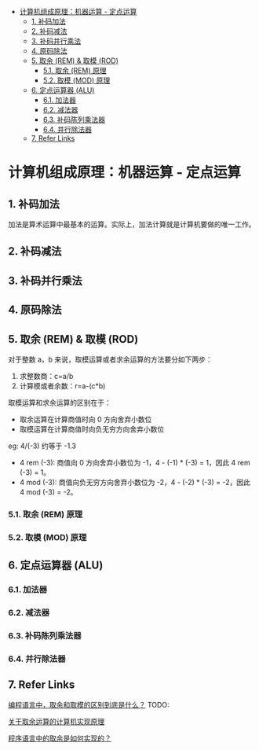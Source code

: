 - [计算机组成原理：机器运算 - 定点运算](#计算机组成原理机器运算---定点运算)
  - [1. 补码加法](#1-补码加法)
  - [2. 补码减法](#2-补码减法)
  - [3. 补码并行乘法](#3-补码并行乘法)
  - [4. 原码除法](#4-原码除法)
  - [5. 取余 (REM) & 取模 (ROD)](#5-取余-rem--取模-rod)
    - [5.1. 取余 (REM) 原理](#51-取余-rem-原理)
    - [5.2. 取模 (MOD) 原理](#52-取模-mod-原理)
  - [6. 定点运算器 (ALU)](#6-定点运算器-alu)
    - [6.1. 加法器](#61-加法器)
    - [6.2. 减法器](#62-减法器)
    - [6.3. 补码陈列乘法器](#63-补码陈列乘法器)
    - [6.4. 并行除法器](#64-并行除法器)
  - [7. Refer Links](#7-refer-links)

# 计算机组成原理：机器运算 - 定点运算

## 1. 补码加法

加法是算术运算中最基本的运算。实际上，加法计算就是计算机要做的唯一工作。

## 2. 补码减法

## 3. 补码并行乘法

## 4. 原码除法

## 5. 取余 (REM) & 取模 (ROD)

对于整数 a，b 来说，取模运算或者求余运算的方法要分如下两步：
1. 求整数商：c=a/b
1. 计算模或者余数：r=a-(c*b)

取模运算和求余运算的区别在于：
- 取余运算在计算商值时向 0 方向舍弃小数位
- 取模运算在计算商值时向负无穷方向舍弃小数位

eg: 4/(-3) 约等于 -1.3
- 4 rem (-3): 商值向 0 方向舍弃小数位为 -1，4 - (-1) * (-3) = 1，因此 4 rem (-3) = 1。
- 4 mod (-3): 商值向负无穷方向舍弃小数位为 -2，4 - (-2) * (-3) = -2，因此 4 mod (-3) = -2。

### 5.1. 取余 (REM) 原理

<!-- 两个负数取余符号是负号运算规则按照正的运算规则，然后加个负号就可以了
比如 -10%-7 = -3
但是一正一负问题就来了，C++ Primer 是这样解释的：
计算规则与机器有关系，如果取余按照分子的符号，那么除数结果向 0 取整
                      如果取余按照分母符号，那么除数结果向无穷取整

例如：

21%-5     21/-5
取余结果为 1 时，除数结果为 -4
取余结果为 -4 时，除数结果为 -5 -->

### 5.2. 取模 (MOD) 原理

## 6. 定点运算器 (ALU)

### 6.1. 加法器

### 6.2. 减法器

### 6.3. 补码陈列乘法器

### 6.4. 并行除法器

## 7. Refer Links

[编程语言中，取余和取模的区别到底是什么？](https://www.zhihu.com/question/30526656) TODO:

[关于取余运算的计算机实现原理](https://bbs.csdn.net/topics/390699173)

[程序语言中的取余是如何实现的？](https://www.zhihu.com/question/21070971)
